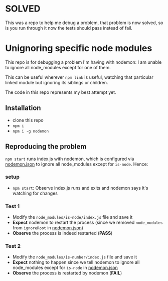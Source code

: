# SOLVED

This was a repo to help me debug a problem, that problem is now solved, so is you run through it now the tests  should pass instead of fail.

# Unignoring specific node modules

This repo is for debugging a problem I'm having with nodemon: I am unable to ignore all node_modules except for one of them.

This can be useful wherever `npm link` is useful, watching that particular linked module but ignoring its siblings or children.

The code in this repo represents my best attempt yet.

## Installation

- clone this repo
- `npm i`
- `npm i -g nodemon`

## Reproducing the problem

`npm start` runs index.js with nodemon, which is configured via [nodemon.json](nodemon.json) to ignore all node_modules except for `is-node`. Hence:

### setup
- `npm start`: Observe index.js runs and exits and nodemon says it's watching for changes

### Test 1
- Modify the `node_modules/is-node/index.js` file and save it
- **Expect** nodemon to restart the process (since we removed `node_modules` from `ignoreRoot` in [nodemon.json](nodemon.json))
- **Observe** the process is indeed restarted (**PASS**)

### Test 2
- Modify the `node_modules/is-number/index.js` file and save it
- **Expect** nothing to happen since we tell nodemon to ignore all node_modules except for `is-node` in [nodemon.json](nodemon.json)
- **Observe** the process is restarted by nodemon (**FAIL**)

